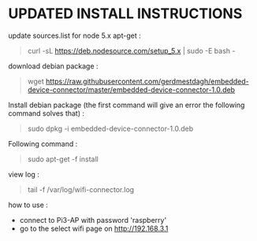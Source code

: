 # UPDATED INSTALL INSTRUCTIONS

update sources.list for node 5.x apt-get :
> curl -sL https://deb.nodesource.com/setup_5.x | sudo -E bash -


download debian package :
> wget https://raw.githubusercontent.com/gerdmestdagh/embedded-device-connector/master/embedded-device-connector-1.0.deb


Install debian package (the first command will give an error the following command solves that) : 
> sudo dpkg -i embedded-device-connector-1.0.deb 

Following command :
> sudo apt-get -f install 

view log :
> tail -f /var/log/wifi-connector.log

how to use :
- connect to Pi3-AP with password 'raspberry'
- go to the select wifi page on http://192.168.3.1 



